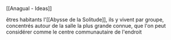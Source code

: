 [[Anagual - Ideas]]

êtres habitants l'[[Abysse de la Solitude]], ils y vivent par groupe, concentrés autour de la salle la plus grande connue, que l'on peut considérer comme le centre communautaire de l'endroit
